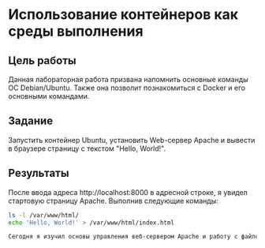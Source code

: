 # Использование контейнеров как среды выполнения

## Цель работы
Данная лабораторная работа призвана напомнить основные команды ОС Debian/Ubuntu. Также она позволит познакомиться с Docker и его основными командами.

## Задание
Запустить контейнер Ubuntu, установить Web-сервер Apache и вывести в браузере страницу с текстом "Hello, World!".

## Результаты
После ввода адреса http://localhost:8000 в адресной строке, я увидел стартовую страницу Apache. Выполнив следующие команды:

```bash
ls -l /var/www/html/
echo 'Hello, World!' > /var/www/html/index.html

Сегодня я изучил основы управления веб-сервером Apache и работу с файловой системой Ubuntu в контексте Docker. Я научился устанавливать веб-сервер Apache, создавать простые веб-страницы, изучал структуру конфигурационных файлов Apache и умение просматривать их содержимое. Эти шаги помогли мне понять, как настраивать и управлять веб-сервером на моей системе, что является важным навыком для веб-разработки и администрирования серверов.

